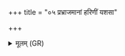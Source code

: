 +++
title = "०५ प्रभ्राजमानां हरिणीं यशसा"

+++
<details><summary>मूलम् (GR)</summary>

प्रभ्राजमानां हरिणीं  
यशसा संपरीवृताम् ।  
पुरं हिरण्मयीं ब्रह्मा  
विवेशापराजिताम् ॥
</details>